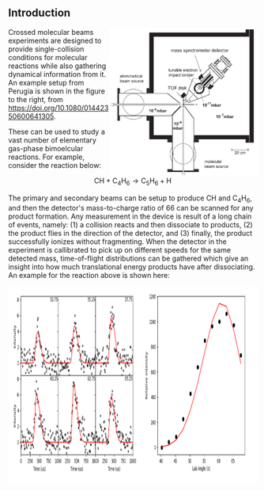 
## Introduction

<img align="right" width="300" height="300" src="device1.png">

Crossed molecular beams experiments are designed to provide single-collision conditions for molecular reactions while also gathering dynamical information from it. An example setup from Perugia is shown in the figure to the right, from https://doi.org/10.1080/01442350600641305.

These can be used to study a vast number of elementary gas-phase bimoelcular reactions. For example, consider the reaction below:

$$
\textrm{CH} + \textrm{C}_4 \textrm{H}_6 \longrightarrow \textrm{C}_5 \textrm{H}_6 + \textrm{H}
$$

The primary and secondary beams can be setup to produce CH and C$_4$H$_6$, and then the detector's mass-to-charge ratio of 66 can be scanned for any product formation. Any measurement in the device is result of a long chain of events, namely: (1) a collision reacts and then dissociate to products, (2) the product flies in the direction of the detector, and (3) finally, the product successfully ionizes without fragmenting. When the detector in the experiment is callibrated to pick up on different speeds for the same detected mass, time-of-flight distributions can be gathered which give an insight into how much translational energy products have after dissociating. An example for the reaction above is shown here:

<img align="right" width="1000" height="400" src="p518_better.pan.LAB.png">
